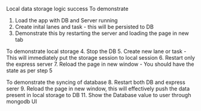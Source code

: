 Local data storage logic success
To demonstrate
1. Load the app with DB and Server running
2. Create inital lanes and task - this will be persisted to DB
3. Demonstrate this by restarting the server and loading the page in new tab

To demonstrate local storage 
4. Stop the DB
5. Create new lane or task - This will immediately put the storage session to local session 
6. Restart only the express server 
7. Reload the page in new window - You should have the state as per step 5

To demonstrate the syncing of database
8. Restart both DB and express serer
9. Reload the page in new window, this will effectively push the data present in local storage to DB
11. Show the Database value to user through mongodb UI

